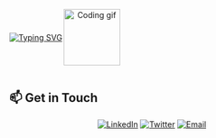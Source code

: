 <div align="center" style="display: flex; align-items: center;">

<div align="left">

[![Typing SVG](https://readme-typing-svg.demolab.com?font=Fira+Code&weight=500&size=20&pause=1000&center=true&vCenter=true&width=900&height=100&lines=Hello%2C+I'm+nemisolv%2C+a+passionate+Java+backend+from+Vietnam;Every+time+I+speak+English%2C+my+brain+throws+a+'WordNotFoundException.'+%F0%9F%A4%AF%F0%9F%93%9A)](https://git.io/typing-svg)

</div>

<img src="https://media.giphy.com/media/WUlplcMpOCEmTGBtBW/giphy.gif" width="100"
align="right" alt="Coding gif">

</div>

<div style="display: grid; grid-template-columns: 1fr 1fr;">

<!--START_SECTION:waka-->

<!--END_SECTION:waka-->

</div>

## 📫 Get in Touch

<div align="center">

[![LinkedIn](https://img.shields.io/badge/LinkedIn-0077B5?style=for-the-badge&logo=linkedin&logoColor=white)](https://www.linkedin.com/in/vu-nam-510688319)
[![Twitter](https://img.shields.io/badge/Twitter-1DA1F2?style=for-the-badge&logo=twitter&logoColor=white)](https://twitter.com/yourusername)
[![Email](https://img.shields.io/badge/Email-D14836?style=for-the-badge&logo=gmail&logoColor=white)](mailto:your.email@example.com)

</div>
